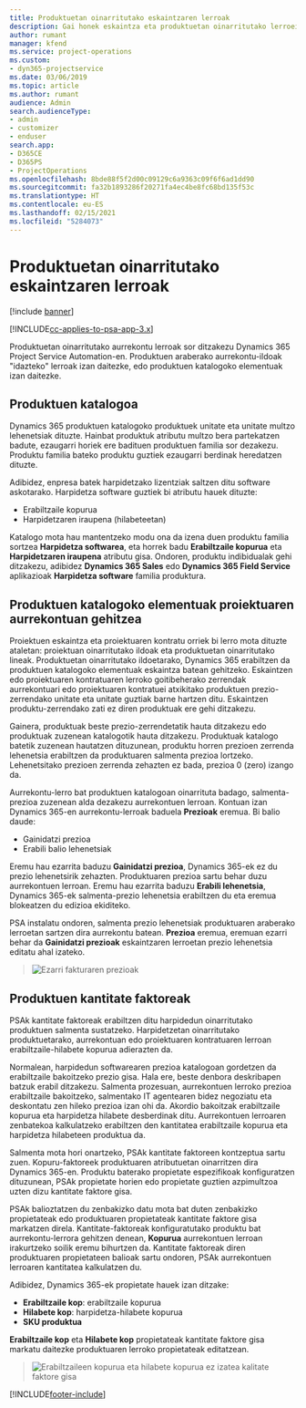 ```yaml
---
title: Produktuetan oinarritutako eskaintzaren lerroak
description: Gai honek eskaintza eta produktuetan oinarritutako lerroei buruzko informazioa ematen du.
author: rumant
manager: kfend
ms.service: project-operations
ms.custom:
- dyn365-projectservice
ms.date: 03/06/2019
ms.topic: article
ms.author: rumant
audience: Admin
search.audienceType:
- admin
- customizer
- enduser
search.app:
- D365CE
- D365PS
- ProjectOperations
ms.openlocfilehash: 8bde88f5f2d00c09129c6a9363c09f6f6ad1dd90
ms.sourcegitcommit: fa32b1893286f20271fa4ec4be8fc68bd135f53c
ms.translationtype: HT
ms.contentlocale: eu-ES
ms.lasthandoff: 02/15/2021
ms.locfileid: "5284073"
---
```

# <a name="product-based-quote-lines"></a>Produktuetan oinarritutako eskaintzaren lerroak

[!include [banner](../includes/psa-now-project-operations.md)]

[!INCLUDE[cc-applies-to-psa-app-3.x](../includes/cc-applies-to-psa-app-3x.md)]


Produktuetan oinarritutako aurrekontu lerroak sor ditzakezu Dynamics 365 Project Service Automation-en. Produktuen araberako aurrekontu-ildoak "idazteko" lerroak izan daitezke, edo produktuen katalogoko elementuak izan daitezke.

## <a name="product-catalog"></a>Produktuen katalogoa

Dynamics 365 produktuen katalogoko produktuek unitate eta unitate multzo lehenetsiak dituzte. Hainbat produktuk atributu multzo bera partekatzen badute, ezaugarri horiek ere badituen produktuen familia sor dezakezu. Produktu familia bateko produktu guztiek ezaugarri berdinak heredatzen dituzte.

Adibidez, enpresa batek harpidetzako lizentziak saltzen ditu software askotarako. Harpidetza software guztiek bi atributu hauek dituzte:

- Erabiltzaile kopurua 
- Harpidetzaren iraupena (hilabeteetan)

Katalogo mota hau mantentzeko modu ona da izena duen produktu familia sortzea **Harpidetza softwarea**, eta horrek badu **Erabiltzaile kopurua** eta **Harpidetzaren iraupena** atributu gisa. Ondoren, produktu indibidualak gehi ditzakezu, adibidez **Dynamics 365 Sales** edo **Dynamics 365 Field Service** aplikazioak **Harpidetza software** familia produktura.

## <a name="adding-product-catalog-items-to-a-project-quote"></a>Produktuen katalogoko elementuak proiektuaren aurrekontuan gehitzea

Proiektuen eskaintza eta proiektuaren kontratu orriek bi lerro mota dituzte ataletan: proiektuan oinarritutako ildoak eta produktuetan oinarritutako lineak. Produktuetan oinarritutako ildoetarako, Dynamics 365 erabiltzen da produktuen katalogoko elementuak eskaintza batean gehitzeko. Eskaintzen edo proiektuaren kontratuaren lerroko goitibeherako zerrendak aurrekontuari edo proiektuaren kontratuei atxikitako produktuen prezio-zerrendako unitate eta unitate guztiak barne hartzen ditu. Eskaintzen produktu-zerrendako zati ez diren produktuak ere gehi ditzakezu.

Gainera, produktuak beste prezio-zerrendetatik hauta ditzakezu edo produktuak zuzenean katalogotik hauta ditzakezu. Produktuak katalogo batetik zuzenean hautatzen dituzunean, produktu horren prezioen zerrenda lehenetsia erabiltzen da produktuaren salmenta prezioa lortzeko. Lehenetsitako prezioen zerrenda zehazten ez bada, prezioa 0 (zero) izango da.

Aurrekontu-lerro bat produktuen katalogoan oinarrituta badago, salmenta-prezioa zuzenean alda dezakezu aurrekontuen lerroan. Kontuan izan Dynamics 365-en aurrekontu-lerroak baduela **Prezioak** eremua. Bi balio daude:

- Gainidatzi prezioa  
- Erabili balio lehenetsiak

Eremu hau ezarrita baduzu **Gainidatzi prezioa**, Dynamics 365-ek ez du prezio lehenetsirik zehazten. Produktuaren prezioa sartu behar duzu aurrekontuen lerroan. Eremu hau ezarrita baduzu **Erabili lehenetsia**, Dynamics 365-ek salmenta-prezio lehenetsia erabiltzen du eta eremua blokeatzen du edizioa ekiditeko.

PSA instalatu ondoren, salmenta prezio lehenetsiak produktuaren araberako lerroetan sartzen dira aurrekontu batean. **Prezioa** eremua, eremuan ezarri behar da **Gainidatzi prezioak** eskaintzaren lerroetan prezio lehenetsia editatu ahal izateko.

> ![Ezarri fakturaren prezioak](media/basic-guide-10.png)
 
## <a name="quantity-factors-for-products"></a>Produktuen kantitate faktoreak

PSAk kantitate faktoreak erabiltzen ditu harpidedun oinarritutako produktuen salmenta sustatzeko. Harpidetzetan oinarritutako produktuetarako, aurrekontuan edo proiektuaren kontratuaren lerroan erabiltzaile-hilabete kopurua adierazten da.

Normalean, harpidedun softwarearen prezioa katalogoan gordetzen da erabiltzaile bakoitzeko prezio gisa. Hala ere, beste denbora deskribapen batzuk erabil ditzakezu. Salmenta prozesuan, aurrekontuen lerroko prezioa erabiltzaile bakoitzeko, salmentako IT agentearen bidez negoziatu eta deskontatu zen hileko prezioa izan ohi da. Akordio bakoitzak erabiltzaile kopurua eta harpidetza hilabete desberdinak ditu. Aurrekontuen lerroaren zenbatekoa kalkulatzeko erabiltzen den kantitatea erabiltzaile kopurua eta harpidetza hilabeteen produktua da.

Salmenta mota hori onartzeko, PSAk kantitate faktoreen kontzeptua sartu zuen. Kopuru-faktoreek produktuaren atributuetan oinarritzen dira Dynamics 365-en. Produktu baterako propietate espezifikoak konfiguratzen dituzunean, PSAk propietate horien edo propietate guztien azpimultzoa uzten dizu kantitate faktore gisa.

PSAk balioztatzen du zenbakizko datu mota bat duten zenbakizko propietateak edo produktuaren propietateak kantitate faktore gisa markatzen direla. Kantitate-faktoreak konfiguratutako produktu bat aurrekontu-lerrora gehitzen denean, **Kopurua** aurrekontuen lerroan irakurtzeko soilik eremu bihurtzen da. Kantitate faktoreak diren produktuaren propietateen balioak sartu ondoren, PSAk aurrekontuen lerroaren kantitatea kalkulatzen du.

Adibidez, Dynamics 365-ek propietate hauek izan ditzake: 

- **Erabiltzaile kop**: erabiltzaile kopurua 
- **Hilabete kop**: harpidetza-hilabete kopurua
- **SKU produktua** 

**Erabiltzaile kop** eta **Hilabete kop** propietateak kantitate faktore gisa markatu daitezke produktuaren lerroko propietateak editatzean. 

> ![Erabiltzaileen kopurua eta hilabete kopurua ez izatea kalitate faktore gisa](media/basic-guide-11.png)
 


[!INCLUDE[footer-include](../includes/footer-banner.md)]